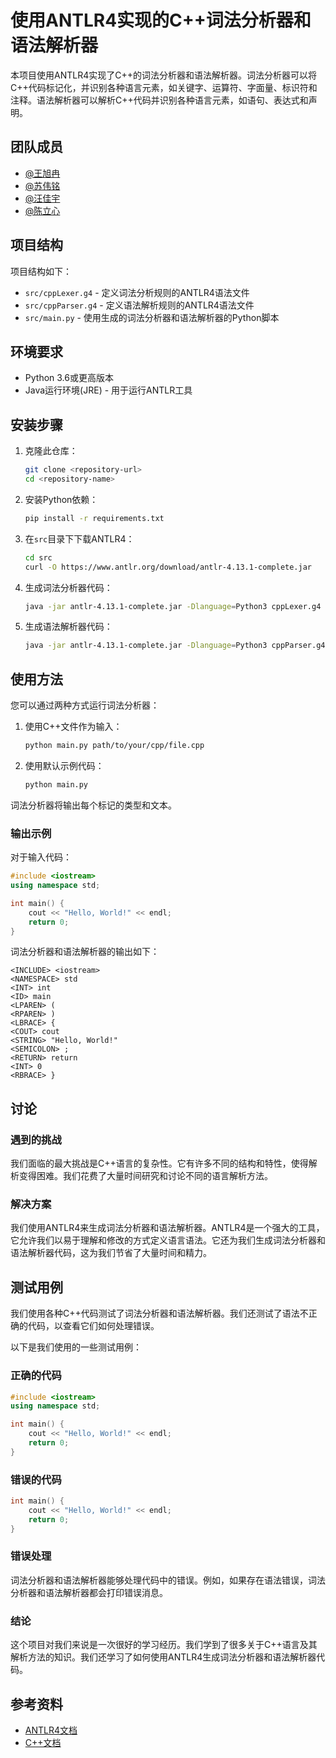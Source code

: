 # 使用ANTLR4实现的C++词法分析器和语法解析器

本项目使用ANTLR4实现了C++的词法分析器和语法解析器。词法分析器可以将C++代码标记化，并识别各种语言元素，如关键字、运算符、字面量、标识符和注释。语法解析器可以解析C++代码并识别各种语言元素，如语句、表达式和声明。

## 团队成员

- [@王旭冉](https://github.com/WangXuRa)
- [@苏伟铭](https://github.com/wms2537)
- [@汪佳宇](https://github.com/Ccindy0171)
- [@陈立心](https://github.com/tls0523)

## 项目结构
项目结构如下：
- `src/cppLexer.g4` - 定义词法分析规则的ANTLR4语法文件
- `src/cppParser.g4` - 定义语法解析规则的ANTLR4语法文件
- `src/main.py` - 使用生成的词法分析器和语法解析器的Python脚本

## 环境要求

- Python 3.6或更高版本
- Java运行环境(JRE) - 用于运行ANTLR工具

## 安装步骤

1. 克隆此仓库：
   ```bash
   git clone <repository-url>
   cd <repository-name>
   ```

2. 安装Python依赖：
   ```bash
   pip install -r requirements.txt
   ```

3. 在`src`目录下下载ANTLR4：
   ```bash
   cd src
   curl -O https://www.antlr.org/download/antlr-4.13.1-complete.jar
   ```

4. 生成词法分析器代码：
   ```bash
   java -jar antlr-4.13.1-complete.jar -Dlanguage=Python3 cppLexer.g4
   ```

5. 生成语法解析器代码：
   ```bash
   java -jar antlr-4.13.1-complete.jar -Dlanguage=Python3 cppParser.g4
   ```

## 使用方法

您可以通过两种方式运行词法分析器：

1. 使用C++文件作为输入：
   ```bash
   python main.py path/to/your/cpp/file.cpp
   ```

2. 使用默认示例代码：
   ```bash
   python main.py
   ```

词法分析器将输出每个标记的类型和文本。

### 输出示例

对于输入代码：
```cpp
#include <iostream>
using namespace std;

int main() {
    cout << "Hello, World!" << endl;
    return 0;
}
```
词法分析器和语法解析器的输出如下：
```
<INCLUDE> <iostream>
<NAMESPACE> std
<INT> int
<ID> main
<LPAREN> (
<RPAREN> )
<LBRACE> {
<COUT> cout
<STRING> "Hello, World!"
<SEMICOLON> ;
<RETURN> return
<INT> 0
<RBRACE> }
```

## 讨论
### 遇到的挑战
我们面临的最大挑战是C++语言的复杂性。它有许多不同的结构和特性，使得解析变得困难。我们花费了大量时间研究和讨论不同的语言解析方法。

### 解决方案
我们使用ANTLR4来生成词法分析器和语法解析器。ANTLR4是一个强大的工具，它允许我们以易于理解和修改的方式定义语言语法。它还为我们生成词法分析器和语法解析器代码，这为我们节省了大量时间和精力。

## 测试用例
我们使用各种C++代码测试了词法分析器和语法解析器。我们还测试了语法不正确的代码，以查看它们如何处理错误。

以下是我们使用的一些测试用例：
### 正确的代码
```cpp
#include <iostream>
using namespace std;

int main() {
    cout << "Hello, World!" << endl;
    return 0;
}
```

### 错误的代码
```cpp
int main() {
    cout << "Hello, World!" << endl;
    return 0;
}
```

### 错误处理
词法分析器和语法解析器能够处理代码中的错误。例如，如果存在语法错误，词法分析器和语法解析器都会打印错误消息。

### 结论
这个项目对我们来说是一次很好的学习经历。我们学到了很多关于C++语言及其解析方法的知识。我们还学习了如何使用ANTLR4生成词法分析器和语法解析器代码。

## 参考资料
- [ANTLR4文档](https://www.antlr.org/documentation.html)
- [C++文档](https://en.cppreference.com/w/)




